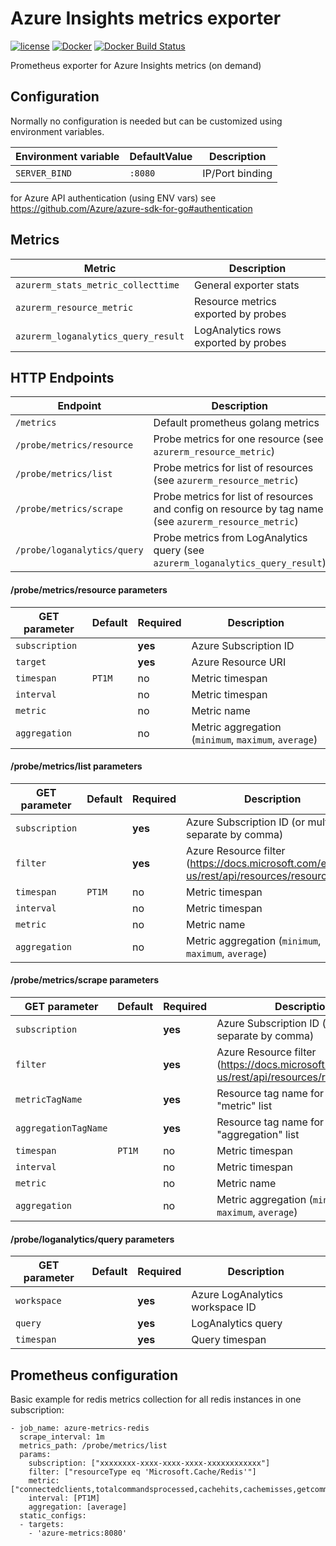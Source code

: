 Azure Insights metrics exporter
===============================

[![license](https://img.shields.io/github/license/webdevops/azure-metrics-exporter.svg)](https://github.com/webdevops/azure-metrics-exporter/blob/master/LICENSE)
[![Docker](https://img.shields.io/badge/docker-webdevops%2Fazure--metrics--exporter-blue.svg?longCache=true&style=flat&logo=docker)](https://hub.docker.com/r/webdevops/azure-metrics-exporter/)
[![Docker Build Status](https://img.shields.io/docker/build/webdevops/azure-metrics-exporter.svg)](https://hub.docker.com/r/webdevops/azure-metrics-exporter/)

Prometheus exporter for Azure Insights metrics (on demand)

Configuration
-------------

Normally no configuration is needed but can be customized using environment variables.

| Environment variable              | DefaultValue                | Description                                        |
|-----------------------------------|-----------------------------|----------------------------------------------------|
| `SERVER_BIND`                     | `:8080`                     | IP/Port binding                                    |

for Azure API authentication (using ENV vars) see https://github.com/Azure/azure-sdk-for-go#authentication

Metrics
-------

| Metric                              | Description                                                                    |
|-------------------------------------|--------------------------------------------------------------------------------|
| `azurerm_stats_metric_collecttime`  | General exporter stats                                                         |
| `azurerm_resource_metric`           | Resource metrics exported by probes                                            |
| `azurerm_loganalytics_query_result` | LogAnalytics rows exported by probes                                           |


HTTP Endpoints
--------------

| Endpoint                       | Description                                                                         |
|--------------------------------|-------------------------------------------------------------------------------------|
| `/metrics`                     | Default prometheus golang metrics                                                   |
| `/probe/metrics/resource`      | Probe metrics for one resource (see `azurerm_resource_metric`)                      |
| `/probe/metrics/list`          | Probe metrics for list of resources (see `azurerm_resource_metric`)                 |
| `/probe/metrics/scrape`        | Probe metrics for list of resources and config on resource by tag name (see `azurerm_resource_metric`) |
| `/probe/loganalytics/query`    | Probe metrics from LogAnalytics query (see `azurerm_loganalytics_query_result`)     |


#### /probe/metrics/resource parameters


| GET parameter          | Default   | Required | Description                                                          |
|------------------------|-----------|----------|----------------------------------------------------------------------|
| `subscription`         |           | **yes**  | Azure Subscription ID                                                |
| `target`               |           | **yes**  | Azure Resource URI                                                   |
| `timespan`             | `PT1M`    | no       | Metric timespan                                                      |
| `interval`             |           | no       | Metric timespan                                                      |
| `metric`               |           | no       | Metric name                                                          |
| `aggregation`          |           | no       | Metric aggregation (`minimum`, `maximum`, `average`)                 |


#### /probe/metrics/list parameters

| GET parameter          | Default   | Required | Description                                                          |
|------------------------|-----------|----------|----------------------------------------------------------------------|
| `subscription`         |           | **yes**  | Azure Subscription ID (or multiple separate by comma)                |
| `filter`               |           | **yes**  | Azure Resource filter (https://docs.microsoft.com/en-us/rest/api/resources/resources/list)                                              |
| `timespan`             | `PT1M`    | no       | Metric timespan                                                      |
| `interval`             |           | no       | Metric timespan                                                      |
| `metric`               |           | no       | Metric name                                                          |
| `aggregation`          |           | no       | Metric aggregation (`minimum`, `maximum`, `average`)                 |


#### /probe/metrics/scrape parameters

| GET parameter          | Default   | Required | Description                                                          |
|------------------------|-----------|----------|----------------------------------------------------------------------|
| `subscription`         |           | **yes**  | Azure Subscription ID  (or multiple separate by comma)               |
| `filter`               |           | **yes**  | Azure Resource filter (https://docs.microsoft.com/en-us/rest/api/resources/resources/list)                                              |
| `metricTagName`        |           | **yes**  | Resource tag name for getting "metric" list                                                                                             |
| `aggregationTagName`   |           | **yes**  | Resource tag name for getting "aggregation" list                     |
| `timespan`             | `PT1M`    | no       | Metric timespan                                                      |
| `interval`             |           | no       | Metric timespan                                                      |
| `metric`               |           | no       | Metric name                                                          |
| `aggregation`          |           | no       | Metric aggregation (`minimum`, `maximum`, `average`)                 |

#### /probe/loganalytics/query parameters


| GET parameter          | Default   | Required | Description                                                          |
|------------------------|-----------|----------|----------------------------------------------------------------------|
| `workspace   `         |           | **yes**  | Azure LogAnalytics workspace ID                                      |
| `query`                |           | **yes**  | LogAnalytics query                                                   |
| `timespan`             |           | **yes**  | Query timespan                                                       |


Prometheus configuration
------------------------

Basic example for redis metrics collection for all redis instances in one subscription:

```
- job_name: azure-metrics-redis
  scrape_interval: 1m
  metrics_path: /probe/metrics/list
  params:
    subscription: ["xxxxxxxx-xxxx-xxxx-xxxx-xxxxxxxxxxxx"]
    filter: ["resourceType eq 'Microsoft.Cache/Redis'"]
    metric: ["connectedclients,totalcommandsprocessed,cachehits,cachemisses,getcommands,setcommands,operationsPerSecond,evictedkeys,totalkeys,expiredkeys,usedmemory,usedmemorypercentage,usedmemoryRss,serverLoad,cacheWrite,cacheRead,percentProcessorTime,cacheLatency,errors"]
    interval: [PT1M]
    aggregation: [average]
  static_configs:
  - targets:
    - 'azure-metrics:8080'
```
